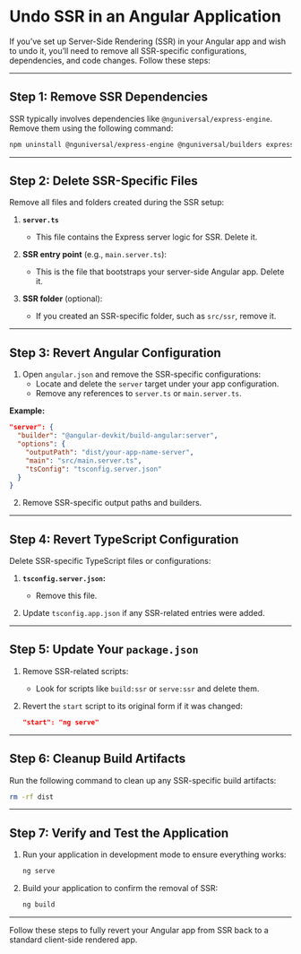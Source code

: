 
# Undo SSR in an Angular Application

If you’ve set up Server-Side Rendering (SSR) in your Angular app and wish to undo it, you’ll need to remove all SSR-specific configurations, dependencies, and code changes. Follow these steps:

---

## **Step 1: Remove SSR Dependencies**
SSR typically involves dependencies like `@nguniversal/express-engine`. Remove them using the following command:

```bash
npm uninstall @nguniversal/express-engine @nguniversal/builders express
```

---

## **Step 2: Delete SSR-Specific Files**
Remove all files and folders created during the SSR setup:

1. **`server.ts`**
   - This file contains the Express server logic for SSR. Delete it.

2. **SSR entry point** (e.g., `main.server.ts`):
   - This is the file that bootstraps your server-side Angular app. Delete it.

3. **SSR folder** (optional):
   - If you created an SSR-specific folder, such as `src/ssr`, remove it.

---

## **Step 3: Revert Angular Configuration**
1. Open `angular.json` and remove the SSR-specific configurations:
   - Locate and delete the `server` target under your app configuration.
   - Remove any references to `server.ts` or `main.server.ts`.

**Example:**
```json
"server": {
  "builder": "@angular-devkit/build-angular:server",
  "options": {
    "outputPath": "dist/your-app-name-server",
    "main": "src/main.server.ts",
    "tsConfig": "tsconfig.server.json"
  }
}
```

2. Remove SSR-specific output paths and builders.

---

## **Step 4: Revert TypeScript Configuration**
Delete SSR-specific TypeScript files or configurations:

1. **`tsconfig.server.json`:**
   - Remove this file.
   
2. Update `tsconfig.app.json` if any SSR-related entries were added.

---

## **Step 5: Update Your `package.json`**
1. Remove SSR-related scripts:
   - Look for scripts like `build:ssr` or `serve:ssr` and delete them.

2. Revert the `start` script to its original form if it was changed:
   ```json
   "start": "ng serve"
   ```

---

## **Step 6: Cleanup Build Artifacts**
Run the following command to clean up any SSR-specific build artifacts:

```bash
rm -rf dist
```

---

## **Step 7: Verify and Test the Application**
1. Run your application in development mode to ensure everything works:
   ```bash
   ng serve
   ```

2. Build your application to confirm the removal of SSR:
   ```bash
   ng build
   ```

---

Follow these steps to fully revert your Angular app from SSR back to a standard client-side rendered app.
